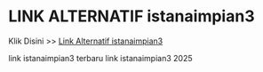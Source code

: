 # LINK ALTERNATIF istanaimpian3

Klik Disini >> <a href="https://linksto.pages.dev/">Link Alternatif istanaimpian3 </a>

link istanaimpian3 terbaru
link istanaimpian3 2025